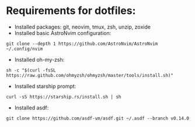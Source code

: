 # Requirements for dotfiles:

 - Installed packages: git, neovim, tmux, zsh, unzip, zoxide
 - Installed basic AstroNvim configuration:
 ```
 git clone --depth 1 https://github.com/AstroNvim/AstroNvim ~/.config/nvim
 ```
 - Installed oh-my-zsh:
 ```
 sh -c "$(curl -fsSL https://raw.github.com/ohmyzsh/ohmyzsh/master/tools/install.sh)"
 ```
 - Installed starship prompt:
 ```
 curl -sS https://starship.rs/install.sh | sh
 ```
 - Installed asdf:
 ```
 git clone https://github.com/asdf-vm/asdf.git ~/.asdf --branch v0.14.0
 ```
